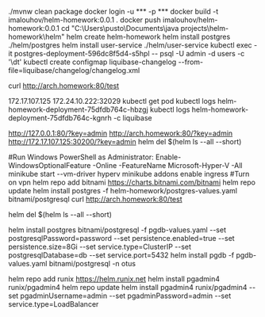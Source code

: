 
./mvnw clean package
docker login -u *** -p ***
docker build -t imalouhov/helm-homework:0.0.1 .
docker push imalouhov/helm-homework:0.0.1
cd "C:\Users\pusto\Documents\java projects\helm-homework\helm"
helm create helm-homework
helm install postgres ./helm/postgres
helm install user-service ./helm/user-service
kubectl exec -it postgres-deployment-596dc8f5d4-s5hpl -- psql -U admin -d users -c '\dt'
kubectl create configmap liquibase-changelog --from-file=liquibase/changelog/changelog.xml


curl http://arch.homework:80/test


172.17.107.125
172.24.10.222:32029
kubectl get pod
kubectl logs helm-homework-deployment-75dfdb764c-hbzgj
kubectl logs helm-homework-deployment-75dfdb764c-kgnrh -c liquibase

http://127.0.0.1:80/?key=admin
http://arch.homework:80/?key=admin
http://172.17.107.125:30200/?key=admin
helm del $(helm ls --all --short)



#Run Windows PowerShell as Administrator:
Enable-WindowsOptionalFeature -Online -FeatureName Microsoft-Hyper-V -All
minikube start --vm-driver hyperv
minikube addons enable ingress
#Turn on vpn
helm repo add bitnami https://charts.bitnami.com/bitnami
helm repo update
helm install postgres -f helm-homework/postgres-values.yaml bitnami/postgresql
curl http://arch.homework:80/test

helm del $(helm ls --all --short)






helm install postgres bitnami/postgresql -f pgdb-values.yaml --set postgresqlPassword=password --set persistence.enabled=true --set persistence.size=8Gi --set service.type=ClusterIP --set postgresqlDatabase=db --set service.port=5432
helm install pgdb -f pgdb-values.yaml bitnami/postgresql -n otus

helm repo add runix https://helm.runix.net
helm install pgadmin4 runix/pgadmin4
helm repo update
helm install pgadmin4 runix/pgadmin4 --set pgadminUsername=admin --set pgadminPassword=admin --set service.type=LoadBalancer